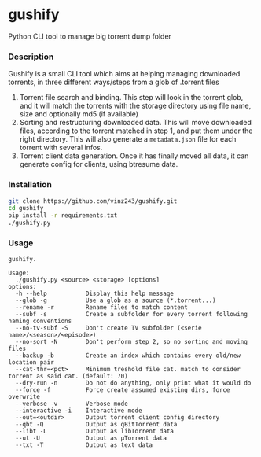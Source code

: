 # gushify
Python CLI tool to manage big torrent dump folder


### Description

Gushify is a small CLI tool which aims at helping managing downloaded torrents,
in three different ways/steps from a glob of .torrent files

1. Torrent file search and binding. This step will look in the torrent glob,
and it will match the torrents with the storage directory using file name,
size and optionally md5 (if available)
2. Sorting and restructuring downloaded data. This will move downloaded files,
according to the torrent matched in step 1, and put them under the right directory.
This will also generate a `metadata.json` file for each torrent with several infos.
3. Torrent client data generation. Once it has finally moved all data, it can
generate config for clients, using btresume data.

### Installation

```sh
git clone https://github.com/vinz243/gushify.git
cd gushify
pip install -r requirements.txt
./gushify.py
```

### Usage

```
gushify.

Usage:
  ./gushify.py <source> <storage> [options]
options:
  -h --help           Display this help message
  --glob -g           Use a glob as a source (*.torrent...)
  --rename -r         Rename files to match content
  --subf -s           Create a subfolder for every torrent following naming conventions
  --no-tv-subf -S     Don't create TV subfolder (<serie name>/<season>/<episode>)
  --no-sort -N        Don't perform step 2, so no sorting and moving files
  --backup -b         Create an index which contains every old/new location pair
  --cat-thr=<pct>     Minimum treshold file cat. match to consider torrent as said cat. (default: 70)
  --dry-run -n        Do not do anything, only print what it would do
  --force -f          Force create assumed existing dirs, force overwrite
  --verbose -v        Verbose mode
  --interactive -i    Interactive mode
  --out=<outdir>      Output torrent client config directory
  --qbt -Q            Output as qBitTorrent data
  --libt -L           Output as libTorrent data
  --ut -U             Output as µTorrent data
  --txt -T            Output as text data
```
